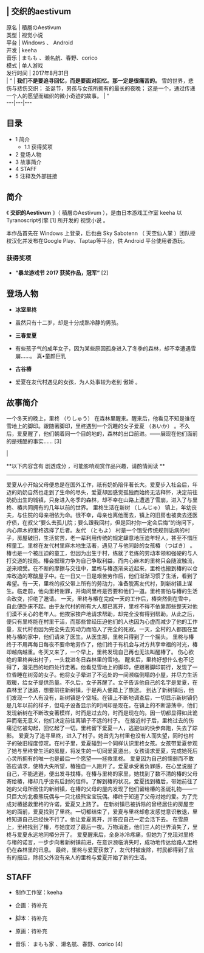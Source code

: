 |  交织的aestivum  
---  
原名  |  積層のAestivum   
类型  |  视觉小说   
平台  |  Windows  、  Android   
开发  |  keeha   
音乐  |  まもも  、濑名航、春野、corico   
模式  |  单人游戏   
发行时间  |  2017年8月31日   
|  “  |  **我们不是要追寻回忆，而是要面对回忆。那一定是很痛苦的。** 雪的世界，悲伤与悲伤交织；  圣诞节，男孩与女孩所拥有的最长的夜晚；  这是一个，通过传递一个人的愿望而编织的微小奇迹的故事。  |  ”   
---|---|---  
  
##  目录

  * 1  简介 
    * 1.1  获得奖项 
  * 2  登场人物 
  * 3  故事简介 
  * 4  STAFF 
  * 5  注释及外部链接 

##  简介

《 **交织的Aestivum** 》（  積層のAestivum  ），是由日本游戏工作室  keeha  以  Tyranoscript引擎  [1]
所开发的  视觉小说  。  
  
本作品首先在  Windows  上登录，后也由  Sky Sabotenn  （  天空仙人掌  ）团队授权汉化并发布在Google
Play、Taptap等平台，供  Android  平台使用者游玩。

###  获得奖项

  * **“暴龙游戏节 2017 获奖作品，冠军”** [2] 

##  登场人物

  * **冰室里柊**
  * 虽然只有十二岁，却是十分成熟冷静的男孩。 

  * **三春爱夏**
  * 有些孩子气的成年女子，因为某些原因孤身进入了冬季的森林，却不幸遭遇雪崩……。  真•童颜巨乳 

  * **古谷椿**
  * 爱夏在友代村遇见的女孩，为人处事较为老到  傲娇  。 

##  故事简介

一个冬天的晚上，里柊  （りしゅう）  在森林里醒来。醒来后，他看见不知是谁在雪地上的脚印。跟随著脚印，里柊遇到一个沉睡的女子爱夏  （あいか）
。不久后，爱夏醒了，他们朝着同一个目的地的，森林的出口前进。——展现在他们面前的是残酷的事实……  [3]

|

**以下内容含有 剧透成分  ，可能影响观赏作品兴趣，请酌情阅读 **  
  
---  
爱夏从小开始父母便总是在国外工作，祇有奶奶陪伴著长大。爱夏步入社会后，年迈的奶奶自然也走到了生命的尽头，爱夏却因感觉孤独而始终无法释怀，决定前往奶奶出生的城镇，只身进入冬季的森林，却不幸在山路上遭遇了雪崩，进入了与里柊、椿共同拥有的几年以前的世界。
里柊生活在新树  （しんじゅ）
镇上，年幼丧夫，与住院的母亲相依为命。很不幸，母亲也离他而去，镇上的旧房也被卖去还医疗债，在叔父“要么去孤儿院；要么跟我回村，但是回村你一定会后悔”的询问下，内心麻木的里柊选择了后者。友代
（ともよ）
村是一个饱受传统规则诟病的村子，房屋破旧，生活贫苦，老一辈利用传统的规定肆意地压迫年轻人，甚至不惜压榨童工。里柊在友代村里麻木地生活著，遇见了与他同龄的女孩椿
（つばき）  。
椿也是一个被压迫的童工，但因为出生于村，练就了老练的劳动本领和强硬的与人打交道的技能。椿会据理力争为自己争取利益，而内心麻木的里柊只会随波触流，逆来顺受。在不断的摩擦与交往中，里柊与椿逐渐亲近起来，里柊也搬到椿的以仓库改造的寒酸屋子中。在一日又一日是艰苦劳作后，他们渐渐习惯了生活，看到了希望。有一天，里柊的叔父带上所有的劳动力，准备脱离友代村，到新树镇上谋生。临走前，他向里柊谢罪，并询问里柊是否要和他们一道。里柊害怕与椿的生活会改变，拒绝了邀请。
一天，里柊与椿在完成一天的工作后，椿突然倒在雪中，自此便卧床不起。由于友代村的所有大人都已离开，里柊不得不依靠那些整天对他们漠不关心的老年人。他挨家挨户地请求帮助，却完全没有得到帮助。从此之后，便只有里柊能在村里干活，而那些曾经压迫他们的人也因为心虚而减少了他的工作量，友代村也因为完全失去劳动力而陷入了完全的死寂。一天，全村的人都围在里柊与椿的家中，他们请来了医生。从医生那，里柊只得到了一个摇头。
里柊与椿终于不用再每日每夜不要命地劳作了，他们终于有机会与对方共享幸福的时光，椿却越病越重。冬天又来了，一个早上，里柊发现自己再也无法叫醒椿了。
伤心欲绝的里柊奔出村子，一头栽进冬日森林里的雪地。
醒来后，里柊好想什么也不记得了，漫无目的地四处行走著。他看见雪地上的脚印，便跟著脚印前行，发现了一位昏睡在树旁的女子。他将女子晕进了不远处的一间濒临倒塌的小屋，并尽力生活取暖，给女子提供热量。不久后，女子苏醒了。女子告诉他自己的名字是爱夏，在森林里了迷路，想要前往新树镇，于是两人便踏上了旅途。
到达了新树镇后，他们发现一个人有没有，新树镇是个空城。在镇上不断地调查后，一切显示新树镇仍是几年以前的样子，但电子设备显示的时间却是现在。在镇上的不断游荡中，他们发现新树在不断改变著模样，时而是过去的，时而是现在的。因一切都显得如此诡异而毫无意义，他们决定前往离镇子不远的村子。
在接近村子后，里柊过去的伤痛记忆被勾起，回忆起了一切。里柊留下爱夏一人，逃避似的快步奔跑，失去了踪影。
爱夏为了追寻里柊，进入了村子。她首先为村里也没有人而失望，同时也村子的破旧程度惊叹。在村子里，爱夏碰到一个同样认识里柊女孩。女孩带爱夏参观了她与里柊曾生活的房屋，将发生的一切同爱夏道出。女孩请求爱夏，完成她死后心灵所拥有的唯一也是最后一个愿望——拯救里柊。
爱夏因为自己的懦弱而不敢答应请求，使椿大失所望，椿独自一人跑开了。爱夏承受著负罪感，在心里说服了自己，不能逃避，便出发寻找椿。在椿与里柊的家里，她找到了数不清的椿的父母寄给椿，椿却几乎没有启封的信件。了解到椿的状况，爱夏找到椿后，带她前往了她的父母所居住的新树镇，在椿的父母的屋内发现了他们留给椿的圣诞礼物——一只巨大的北极熊玩偶与一只北极熊宝宝玩偶。椿终于知道了父母对她的爱。为了完成对椿拯救里柊的许诺，爱夏又上路了。
在新树镇已被拆除的曾经居住的房屋空地的面前，爱夏找到了里柊。一切都结束了，爱夏与里柊却愈发感觉意识散退，里柊知道自己已经快不行了。他让爱夏离开，并答应自己一定会活下去。
在雪原上，里柊找到了椿，与她度过了最后一夜。万物消逝，他们三人的世界消失了，里柊与爱夏永远地同椿分开了。
爱夏醒来后，全身冰冷疼痛，但她为了兑现对里柊与椿的诺言，一步步向著新树镇前进，在意识濒临消失时，成功地传达给路人里柊仍在森林里的讯息。
最终，里柊与爱夏获救了，友代村被废除，村民都得到了应有的报应，除叔父外没有亲人的里柊与爱夏开始了新的生活。 </br>  
  
##  STAFF

  * 制作工作室：keeha 

  * 企画：待补充 

  * 脚本：待补充 

  * 原画：待补充 

  * 音乐：  まもも家  、濑名航、春野、corico  [4] 